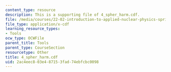 ```yaml
---
content_type: resource
description: This is a supporting file of 4_spher_harm.cdf.
file: /media/courses/22-02-introduction-to-applied-nuclear-physics-spring-2012/2ac4eec803e487153fad74ebfcbc0098_4_spher_harm.cdf
file_type: application/x-cdf
learning_resource_types:
- Tools
ocw_type: OCWFile
parent_title: Tools
parent_type: CourseSection
resourcetype: Other
title: 4_spher_harm.cdf
uid: 2ac4eec8-03e4-8715-3fad-74ebfcbc0098
---
```

